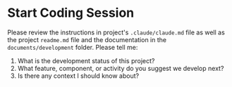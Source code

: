 # Start Coding Session

Please review the instructions in project's `.claude/claude.md` file as well as the project `readme.md` file and the documentation in the `documents/development` folder. Please tell me:
1. What is the development status of this project?
2. What feature, component, or activity do you suggest we develop next?
3. Is there any context I should know about?
